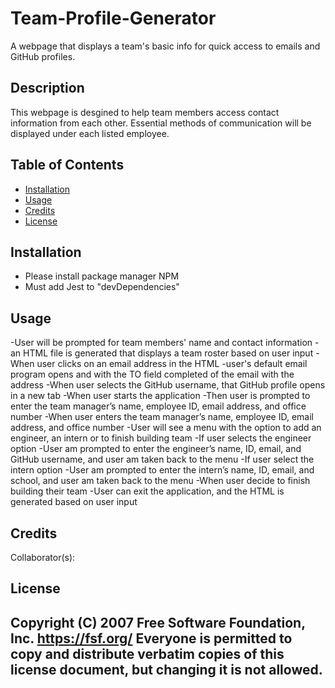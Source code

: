 # Team-Profile-Generator
A webpage that displays a team's basic info for quick access to emails and GitHub profiles.


## Description
This webpage is desgined to help team members access contact information from each other. Essential methods of communication will be displayed under each listed employee.



## Table of Contents
- [Installation](#installation)
- [Usage](#usage)
- [Credits](#credits)
- [License](#license)

## Installation
- Please install package manager NPM 
- Must add Jest to "devDependencies"

## Usage
-User will be prompted for team members' name and contact information
-an HTML file is generated that displays a team roster based on user input
-When user clicks on an email address in the HTML
-user's default email program opens and with the TO field completed of the email with the address
-When user selects the GitHub username, that GitHub profile opens in a new tab
-When user starts the application
-Then user is prompted to enter the team manager’s name, employee ID, email address, and office number
-When user enters the team manager’s name, employee ID, email address, and office number
-User will see a menu with the option to add an engineer, an intern or to finish building team
-If user selects the engineer option
-User am prompted to enter the engineer’s name, ID, email, and GitHub username, and user am taken back to the menu
-If user select the intern option
-User am prompted to enter the intern’s name, ID, email, and school, and user am taken back to the menu
-When user decide to finish building their team
-User can exit the application, and the HTML is generated based on user input



## Credits
Collaborator(s): 

## License
 Copyright (C) 2007 Free Software Foundation, Inc. <https://fsf.org/>
 Everyone is permitted to copy and distribute verbatim copies
 of this license document, but changing it is not allowed.
---
